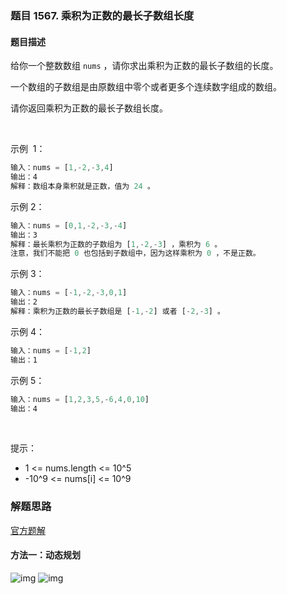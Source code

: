 ### 题目 1567. 乘积为正数的最长子数组长度
#### 题目描述
给你一个整数数组 `nums` ，请你求出乘积为正数的最长子数组的长度。

一个数组的子数组是由原数组中零个或者更多个连续数字组成的数组。

请你返回乘积为正数的最长子数组长度。

 

示例  1：

```js
输入：nums = [1,-2,-3,4]
输出：4
解释：数组本身乘积就是正数，值为 24 。
```
示例 2：

```js
输入：nums = [0,1,-2,-3,-4]
输出：3
解释：最长乘积为正数的子数组为 [1,-2,-3] ，乘积为 6 。
注意，我们不能把 0 也包括到子数组中，因为这样乘积为 0 ，不是正数。
```
示例 3：

```js
输入：nums = [-1,-2,-3,0,1]
输出：2
解释：乘积为正数的最长子数组是 [-1,-2] 或者 [-2,-3] 。
```
示例 4：

```js
输入：nums = [-1,2]
输出：1
```
示例 5：

```js
输入：nums = [1,2,3,5,-6,4,0,10]
输出：4
```
 

提示：

- 1 <= nums.length <= 10^5
- -10^9 <= nums[i] <= 10^9

### 解题思路
[官方题解](https://leetcode-cn.com/problems/maximum-length-of-subarray-with-positive-product/solution/cheng-ji-wei-zheng-shu-de-zui-chang-zi-shu-zu-ch-3/)

#### 方法一：动态规划
![img](1567-1.png)
![img](1567-2.png)